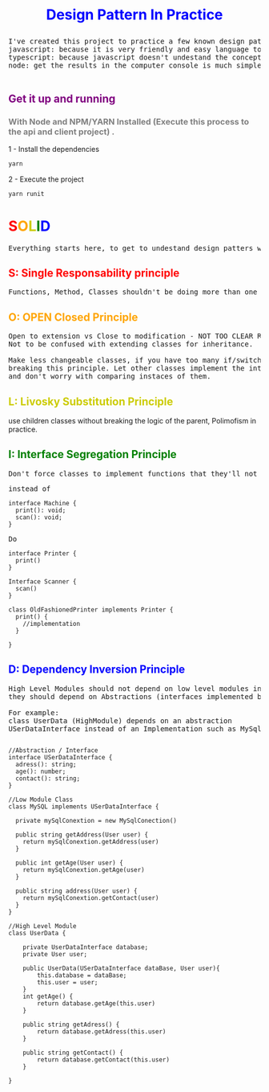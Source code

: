 # <p style="text-align:center; color:blue"> Design Pattern In Practice</p>

<pre>I've created this project to practice a few known design patterns, for this I'm using:
javascript: because it is very friendly and easy language to get along with 
typescript: because javascript doesn't undestand the concepts of interfaces and also because its power of creating other useful types 
node: get the results in the computer console is much simpler than needing to use the browser.

</pre>

## <span style="color:purple">Get it up and running</span>

### <span style="color:gray">With Node and NPM/YARN Installed (Execute this process to the api and client project) .</span>

1 - Install the dependencies

```bash
yarn
```

2 - Execute the project

```bash
yarn runit
```

# <span style="color:red">S</span><span style="color:orange">O</span><span style="color:#CCCC00">L</span><span style="color:green">I</span><span style="color:blue">D</span>

<pre>Everything starts here, to get to undestand design patters we need to know the concepts of SOLID very well</pre>

## <span style="color:red">S: Single Responsability principle</span>

<pre>
Functions, Method, Classes shouldn't be doing more than one thing neither having more than one purpose.</pre>

## <span style="color:orange">O: OPEN Closed Principle</span>

<pre>
Open to extension vs Close to modification - NOT TOO CLEAR RIGHT?
Not to be confused with extending classes for inheritance.

Make less changeable classes, if you have too many if/switch statements you're probably
breaking this principle. Let other classes implement the interface your client class need,
and don't worry with comparing instaces of them.
</pre>

## <span style="color:#CCCC00">L: Livosky Substitution Principle</span>

use children classes without breaking the logic of the parent, Polimofism in practice.

## <span style="color:green">I: Interface Segregation Principle</span>

<pre>Don't force classes to implement functions that they'll not need</pre>

<pre>instead of</pre>

```
interface Machine {
  print(): void;
  scan(): void;
}
```

<pre>Do</pre>

```
interface Printer {
  print()
}

Interface Scanner {
  scan()
}

class OldFashionedPrinter implements Printer {
  print() {
    //implementation
  }

}

```

## <span style="color:blue">D: Dependency Inversion Principle</span>

<pre>
High Level Modules should not depend on low level modules instead
they should depend on Abstractions (interfaces implemented by classes that represent the low level modules)

For example:
class UserData (HighModule) depends on an abstraction
USerDataInterface instead of an Implementation such as MySqlConection, MongoConnection, OracleConnection...
</pre>

```

//Abstraction / Interface
interface USerDataInterface {
  adress(): string;
  age(): number;
  contact(): string;
}

//Low Module Class
class MySQL implements USerDataInterface {

  private mySqlConextion = new MySqlConection()

  public string getAddress(User user) {
    return mySqlConextion.getAddress(user)
  }

  public int getAge(User user) {
    return mySqlConextion.getAge(user)
  }

  public string address(User user) {
    return mySqlConextion.getContact(user)
  }
}

//High Level Module
class UserData {

    private UserDataInterface database;
    private User user;

    public UserData(USerDataInterface dataBase, User user){
    	this.database = dataBase;
    	this.user = user;
    }
    int getAge() {
    	return database.getAge(this.user)
    }

    public string getAdress() {
    	return database.getAdress(this.user)
    }

    public string getContact() {
    	return database.getContact(this.user)
    }

}

```
